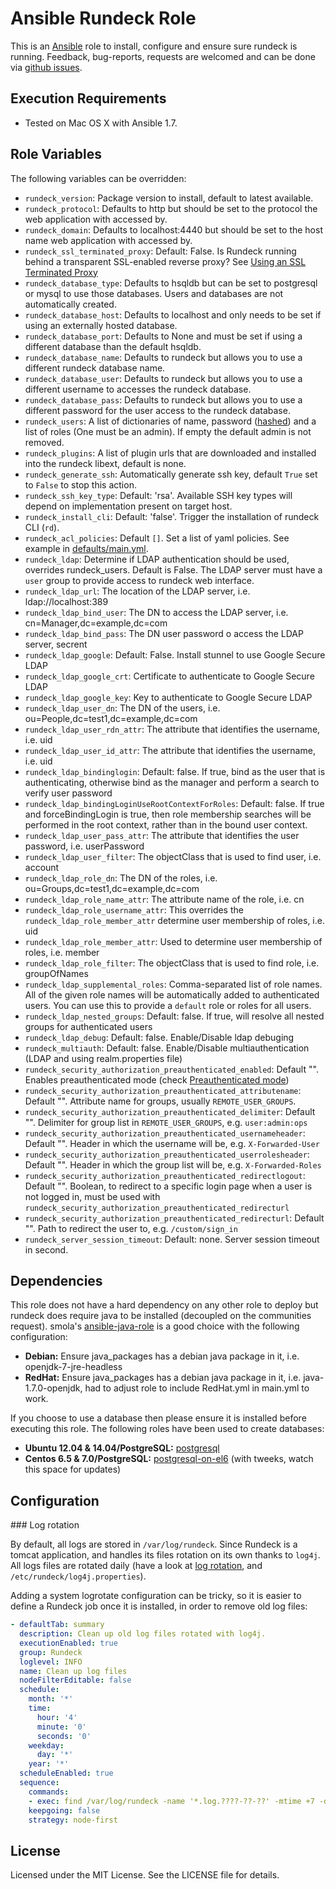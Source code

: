 # Ansible Rundeck Role

This is an [Ansible](http://www.ansible.com/) role to install, configure and ensure sure rundeck is running.
Feedback, bug-reports, requests are welcomed and can be done via [github issues](https://github.com/New-Edge-Engineering/ansible-rundeck/issues).

## Execution Requirements
- Tested on Mac OS X with Ansible 1.7.

## Role Variables

The following variables can be overridden:

 * `rundeck_version`: Package version to install, default to latest available.
 * `rundeck_protocol`: Defaults to http but should be set to the protocol the web application with accessed by.
 * `rundeck_domain`: Defaults to localhost:4440 but should be set to the host name web application with accessed by.
 * `rundeck_ssl_terminated_proxy`: Default: False. Is Rundeck running behind a transparent SSL-enabled reverse proxy? See [Using an SSL Terminated Proxy](http://rundeck.org/docs/administration/configuring-ssl.html#using-an-ssl-terminated-proxy)
 * `rundeck_database_type`: Defaults to hsqldb but can be set to postgresql or mysql to use those databases. Users and databases are not automatically created.
 * `rundeck_database_host`: Defaults to localhost and only needs to be set if using an externally hosted database.
 * `rundeck_database_port`: Defaults to None and must be set if using a different database than the default hsqldb.
 * `rundeck_database_name`: Defaults to rundeck but allows you to use a different rundeck database name.
 * `rundeck_database_user`: Defaults to rundeck but allows you to use a different username to accesses the rundeck database.
 * `rundeck_database_pass`: Defaults to rundeck but allows you to use a different password for the user access to the rundeck database.
 * `rundeck_users`: A list of dictionaries of name, password ([hashed](http://rundeck.org/docs/administration/authenticating-users.html#propertyfileloginmodule)) and a list of roles (One must be an admin). If empty the default admin is not removed.
 * `rundeck_plugins`: A list of plugin urls that are downloaded and installed into the rundeck libext, default is none.
 * `rundeck_generate_ssh`: Automatically generate ssh key, default `True` set to `False` to stop this action.
 * `rundeck_ssh_key_type`: Default: 'rsa'. Available SSH key types will depend on implementation present on target host.
 * `rundeck_install_cli`: Default: 'false'. Trigger the installation of rundeck CLI (`rd`).
 * `rundeck_acl_policies`: Default `[]`. Set a list of yaml policies. See example in [defaults/main.yml](defaults/main.yml).
 * `rundeck_ldap`: Determine if LDAP authentication should be used, overrides rundeck_users. Default is False. The LDAP server must have a `user` group to provide access to rundeck web interface.
 * `rundeck_ldap_url`: The location of the LDAP server, i.e. ldap://localhost:389
 * `rundeck_ldap_bind_user`: The DN to access the LDAP server, i.e. cn=Manager,dc=example,dc=com
 * `rundeck_ldap_bind_pass`: The DN user password o access the LDAP server, secrent
 * `rundeck_ldap_google`: Default: False. Install stunnel to use Google Secure LDAP
 * `rundeck_ldap_google_crt`: Certificate to authenticate to  Google Secure LDAP
 * `rundeck_ldap_google_key`: Key to authenticate to  Google Secure LDAP
 * `rundeck_ldap_user_dn`: The DN of the users, i.e. ou=People,dc=test1,dc=example,dc=com
 * `rundeck_ldap_user_rdn_attr`: The attribute that identifies the username, i.e. uid
 * `rundeck_ldap_user_id_attr`: The attribute that identifies the username, i.e. uid
 * `rundeck_ldap_bindinglogin`: Default: false. If true, bind as the user that is authenticating, otherwise bind as the manager and perform a search to verify user password
 * `rundeck_ldap_bindingLoginUseRootContextForRoles`: Default: false. If true and forceBindingLogin is true, then role membership searches will be performed in the root context, rather than in the bound user context.
 * `rundeck_ldap_user_pass_attr`: The attribute that identifies the user password, i.e. userPassword
 * `rundeck_ldap_user_filter`: The objectClass that is used to find user, i.e. account
 * `rundeck_ldap_role_dn`: The DN of the roles, i.e. ou=Groups,dc=test1,dc=example,dc=com
 * `rundeck_ldap_role_name_attr`: The attribute name of the role, i.e. cn
 * `rundeck_ldap_role_username_attr`: This overrides the `rundeck_ldap_role_member_attr` determine user membership of roles, i.e. uid
 * `rundeck_ldap_role_member_attr`: Used to determine user membership of roles, i.e. member
 * `rundeck_ldap_role_filter`: The objectClass that is used to find role, i.e. groupOfNames
 * `rundeck_ldap_supplemental_roles`: Comma-separated list of role names. All of the given role names will be automatically added to authenticated users. You can use this to provide a `default` role or roles for all users.
 * `rundeck_ldap_nested_groups`: Default: false. If true, will resolve all nested groups for authenticated users
 * `rundeck_ldap_debug`: Default: false. Enable/Disable ldap debuging
 * `rundeck_multiauth`: Default: false. Enable/Disable multiauthentication (LDAP and using realm.properties file)
 * `rundeck_security_authorization_preauthenticated_enabled`: Default "". Enables preauthenticated mode (check [Preauthenticated mode](https://rundeck.org/docs/administration/security/authenticating-users.html#preauthenticated-mode))
 * `rundeck_security_authorization_preauthenticated_attributename`: Default "". Attribute name for groups, usually `REMOTE_USER_GROUPS`.
 * `rundeck_security_authorization_preauthenticated_delimiter`: Default "". Delimiter for group list in `REMOTE_USER_GROUPS`, e.g. `user:admin:ops`
 * `rundeck_security_authorization_preauthenticated_usernameheader`: Default "". Header in which the username will be, e.g. `X-Forwarded-User`
 * `rundeck_security_authorization_preauthenticated_userrolesheader`: Default "". Header in which the group list will be, e.g. `X-Forwarded-Roles`
 * `rundeck_security_authorization_preauthenticated_redirectlogout`: Default "". Boolean, to redirect to a specific login page when a user is not logged in, must be used with `rundeck_security_authorization_preauthenticated_redirecturl`
 * `rundeck_security_authorization_preauthenticated_redirecturl`: Default "". Path to redirect the user to, e.g. `/custom/sign_in`
 * `rundeck_server_session_timeout`: Default: none. Server session timeout in second.

## Dependencies
This role does not have a hard dependency on any other role to deploy but rundeck does require java to be installed (decoupled on the communities request). smola's [ansible-java-role](https://github.com/smola/ansible-java-role) is a good choice with the
following configuration:

 * **Debian:** Ensure java_packages has a debian java package in it, i.e. openjdk-7-jre-headless
 * **RedHat:** Ensure java_packages has a debian java package in it, i.e. java-1.7.0-openjdk, had to adjust role to include RedHat.yml in main.yml to work.

If you choose to use a database then please ensure it is installed before executing this role. The following roles have been used to create databases:

 * **Ubuntu 12.04 & 14.04/PostgreSQL:** [postgresql](https://galaxy.ansible.com/list#/roles/512)
 * **Centos 6.5 & 7.0/PostgreSQL:** [postgresql-on-el6](https://galaxy.ansible.com/list#/roles/766) (with tweeks, watch this space for updates)

## Configuration

### Log rotation

By default, all logs are stored in `/var/log/rundeck`. Since Rundeck is a tomcat application, and handles its files rotation
on its own thanks to `log4j`. All logs files are rotated daily (have a look at [log rotation](https://github.com/ChauffeurPrive/ansible-rundeck/blob/transcovo/tasks/configure.yml#L71), and 
`/etc/rundeck/log4j.properties`). 

Adding a system logrotate configuration can be tricky, so it is easier to define a Rundeck job once it is installed, in
order to remove old log files:
```yaml
- defaultTab: summary
  description: Clean up old log files rotated with log4j.
  executionEnabled: true
  group: Rundeck
  loglevel: INFO
  name: Clean up log files
  nodeFilterEditable: false
  schedule:
    month: '*'
    time:
      hour: '4'
      minute: '0'
      seconds: '0'
    weekday:
      day: '*'
    year: '*'
  scheduleEnabled: true
  sequence:
    commands:
    - exec: find /var/log/rundeck -name '*.log.????-??-??' -mtime +7 -delete
    keepgoing: false
    strategy: node-first
``` 

## License

Licensed under the MIT License. See the LICENSE file for details.
